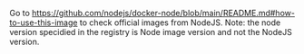 Go to https://github.com/nodejs/docker-node/blob/main/README.md#how-to-use-this-image to check official images from NodeJS. Note: the node version specidied in the registry is Node image version and not the
NodeJS version.
